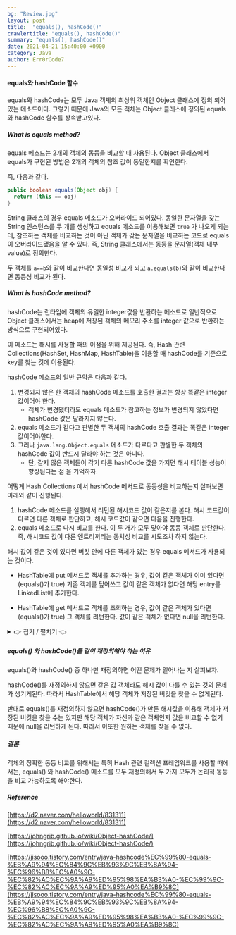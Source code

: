 ```yaml
---
bg: "Review.jpg"
layout: post
title:  "equals(), hashCode()"
crawlertitle: "equals(), hashCode()"
summary: "equals(), hashCode()"
date: 2021-04-21 15:40:00 +0900
category: Java
author: Err0rCode7
---
```


#### equals와 hashCode 함수
equals와 hashCode는 모두 Java 객체의 최상위 객체인 Object 클래스에 정의 되어있는 메소드이다. 그렇기 때문에 Java의 모든 객체는 Object 클래스에 정의된 equals와 hashCode 함수를 상속받고있다.

##### What is equals method?

equals 메소드는 2개의 객체의 동등을 비교할 때 사용된다. Object 클래스에서 equals가 구현된 방법은 2개의 객체의 참조 값이 동일한지를 확인한다.

즉, 다음과 같다.

```java
public boolean equals(Object obj) {
  return (this == obj)
}
```

String 클래스의 경우 equals 메소드가 오버라이드 되어있다. 동일한 문자열을 갖는 String 인스턴스를 두 개를 생성하고 equals 메소드를 이용해보면 `true`	가 나오게 되는데, 참조하는 객체를 비교하는 것이 아닌 객체가 갖는 문자열을 비교하는 코드로 equals이 오버라이드됐음을 알 수 있다. 즉, String 클래스에서는 동등을 문자열(객체 내부 value)로 정의한다.

두 객체를 `a==b`와 같이 비교한다면 동일성 비교가 되고 `a.equals(b)`와 같이 비교한다면 동등성 비교가 된다.



##### What is hashCode method?

hashCode는 런타임에 객체의 유일한 integer값을 반환하는 메소드로 일반적으로 Object 클래스에서는 heap에 저장된 객체의 메모리 주소를 integer 값으로 반환하는 방식으로 구현되어있다.

이 메소드는 해시를 사용할 때의 이점을 위해 제공된다. 즉, Hash 관련 Collections(HashSet, HashMap, HashTable)을 이용할 때 hashCode를 기준으로 key를 찾는 것에 이용된다.

hashCode 메소드의 일반 규약은 다음과 같다.

1. 변경되지 않은 한 객체의 hashCode 메소드를 호출한 결과는 항상 똑같은 integer 값이어야 한다.
   - 객체가 변경됐더라도 equals 메소드가 참고하는 정보가 변경되지 않았다면 hashCode 값은 달라지지 않는다.
2. equals 메소드가 같다고 판별한 두 객체의 hashCode 호출 결과는 똑같은 integer 값이어야한다.
3. 그러나 `java.lang.Object.equals` 메소드가 다르다고 판별한 두 객체의 hashCode 값이 반드시 달라야 하는 것은 아니다.
   - 단, 같지 않은 객체들이 각기 다른 hashCode 값을 가지면 해시 테이블 성능이 향상된다는 점 을 기억하자.

어떻게 Hash Collections 에서 hashCode 메서드로 동등성을 비교하는지 살펴보면 아래와 같이 진행된다.

1. hashCode 메소드를 실행해서 리턴된 해시코드 값이 같은지를 본다. 해시 코드값이 다르면 다른 객체로 판단하고, 해시 코드값이 같으면 다음을 진행한다.
2. equals 메소드로 다시 비교를 한다. 이 두 개가 모두 맞아야 동등 객체로 판단한다. 즉, 해시코드 값이 다른 엔트리끼리는 동치성 비교를 시도조차 하지 않는다.

해시 값이 같은 것이 있다면 버킷 안에 다른 객체가 있는 경우 equals 메서드가 사용되는 것이다.

- HashTable에 put 메서드로 객체를 추가하는 경우, 값이 같은 객체가 이미 있다면(equals()가 true) 기존 객체를 덮어쓰고 값이 같은 객체가 없다면 해당 entry를 LinkedList에 추가한다.

- HashTable에 get 메서드로 객체를 조회하는 경우, 값이 같은 객체가 있다면(equals()가 true) 그 객체를 리턴한다. 값이 같은 객체가 없다면 null을 리턴한다.

<details>
  <summary> 👉 접기 / 펼치기 👈</summary>
  <div markdown="1">
##### 해시 분포와 해시 충돌


동일하지 않은 어떤 객체 X와 Y가 있을 때, 즉 `X.equals(Y)`가 거짓일 때 `X.hashCode() != Y.hashCode()` 가 같지 않다면, 이때 사용하는 해시 함수는 완전한 해시 함수라고 한다.

Boolean같이 서로 구별되는 객체의 종류가 적거나, Integer, Long, Double 같은 Number 객체는 객체가 나타내려는 값 자체를 해시값으로 사용할 수 있기 때문에 완전한 해시 함수 대상으로 삼을 수 있다. 하지만 String이나 POJO(plain old java object)에 대하여 완전한 해시 함수를 제작하는 것은 사실상 불가능하다.

적은 연산만으로 빠르게 동작할 수 있는 완전한 해시 함수가 있다고 하더라도, 그것을 HashMap에서 사용할 수 있는 것은 아니다. HashMap은 기본적으로 각 객체의 hashCode() 메서드가 반환하는 값을 사용하는 데, 결과 자료형은 int다. 32비트 정수 자료형으로는 완전한 자료 해시 함수를 만들 수 없다. 논리적으로 생성 가능한 객체의 수가 232보다 많을 수 있기 때문이며, 또한 모든 HashMap 객체에서 O(1)을 보장하기 위해 랜덤 접근이 가능하게 하려면 원소가 232인 배열을 모든 HashMap이 가지고 있어야 하기 때문이다.

따라서 HashMap을 비롯한 많은 해시 함수를 이용하는 associative array 구현체에서는 메모리를 절약하기 위하여 실제 해시 함수의 표현 정수 범위 `|N|`보다 작은 M개의 원소가 있는 배열만을 사용한다. 따라서 다음과 같이 객체에 대한 해시 코드의 나머지 값을 해시 버킷 인덱스 값으로 사용한다.

```java
int index = X.hashCode() % M;
```

이렇게 사용을 하면 서로 다른 객체가 1/M의 확률로 같은 해시 버킷을 사용하게 된다. 이는 해시 함수가 얼마나 해시 충돌을 회피하도록 잘 구현되었느냐에 상관없이 발생할 수 있는 또 다른 종류의 해시 충돌이다. 이를 해결하는 방식은 대표적으로 두 가지가 있는데, 하나는 Open Addressing과 다른 하나는 Separate Chaning이다. 이 둘 외에도 해시 충돌을 해결하기 위한 다양한 자료 구조가 있지만, 거의 모두 이 둘을 응용한 것이라고 볼 수 있다.

<p align="center">
<img src="https://user-images.githubusercontent.com/48249549/115504986-c43b5300-a2b3-11eb-9a14-aadd7d776c4f.png">
<p style="font-weight:bold" align="center">Open Addressing과 Separate Chaning</p>
</p>

Java HashMap에서 사용하는 방식은 Separate Chaning이다. Open Addressing은 데이터를 삭제할 때 처리가 효율적이기 어려운데, HashMap에서 remove() 메서드는 매우 빈번하게 호출될 수 있기 때문이다. 게다가 HashMap에 저장된 키-값 쌍 개수가 일정 개수 이상으로 많아지면, 일반적으로 Open Addressing은 Separate Chaining보다 느리다. Open Addressing의 경우 해시 버킷을 채운 밀도가 높아질수록 Worst Case 발생 빈도가 더 높아지기 때문이다. 반면 Separate Chaining 방식의 경우 해시 충돌이 잘 발생하지 않도록 '조정'할 수 있다면 Worst Case 또는 Worst Case에 가까운 일이 발생하는 것을 줄일 수 있다

Java 7까지는 데이터의 개수가 많아지면 Seperate Chaning에서 링크드 리스트를 사용했지만 Java 8에서부터는 하나의 해시 버킷에 8개의 키-값 쌍이 모이면 링크드 리스트를 트리로 변경하여 트리를 이용해 저장한다.
  </div>
</details>

##### equals() 와 hashCode()를 같이 재정의해야 하는 이유

equals()와 hashCode() 중 하나만 재정의하면 어떤 문제가 일어나는 지 살펴보자.

hashCode()를 재정의하지 않으면 같은 값 객체라도 해시 값이 다를 수 있는 것의 문제가 생기게된다. 따라서 HashTable에서 해당 객체가 저장된 버킷을 찾을 수 없게된다.

반대로 equals()를 재정의하지 않으면 hashCode()가 만든 해시값을 이용해 객체가 저장된 버킷을 찾을 수는 있지만 해당 객체가 자신과 같은 객체인지 값을 비교할 수 없기 때문에 null을 리턴하게 된다. 따라서 이또한 원하는 객체를 찾을 수 없다.

##### 결론

객체의 정확한 동등 비교를 위해서는 특히 Hash 관련 컬렉션 프레임워크를 사용할 때에서는, equals() 와 hashCode() 메소드를 모두 재정의해서 두 가지 모두가 논리적 동등을 비교 가능하도록 해야한다.

##### Reference

[https://d2.naver.com/helloworld/831311](https://d2.naver.com/helloworld/831311)

[https://johngrib.github.io/wiki/Object-hashCode/](https://johngrib.github.io/wiki/Object-hashCode/)

[https://jisooo.tistory.com/entry/java-hashcode%EC%99%80-equals-%EB%A9%94%EC%84%9C%EB%93%9C%EB%8A%94-%EC%96%B8%EC%A0%9C-%EC%82%AC%EC%9A%A9%ED%95%98%EA%B3%A0-%EC%99%9C-%EC%82%AC%EC%9A%A9%ED%95%A0%EA%B9%8C](https://jisooo.tistory.com/entry/java-hashcode%EC%99%80-equals-%EB%A9%94%EC%84%9C%EB%93%9C%EB%8A%94-%EC%96%B8%EC%A0%9C-%EC%82%AC%EC%9A%A9%ED%95%98%EA%B3%A0-%EC%99%9C-%EC%82%AC%EC%9A%A9%ED%95%A0%EA%B9%8C)